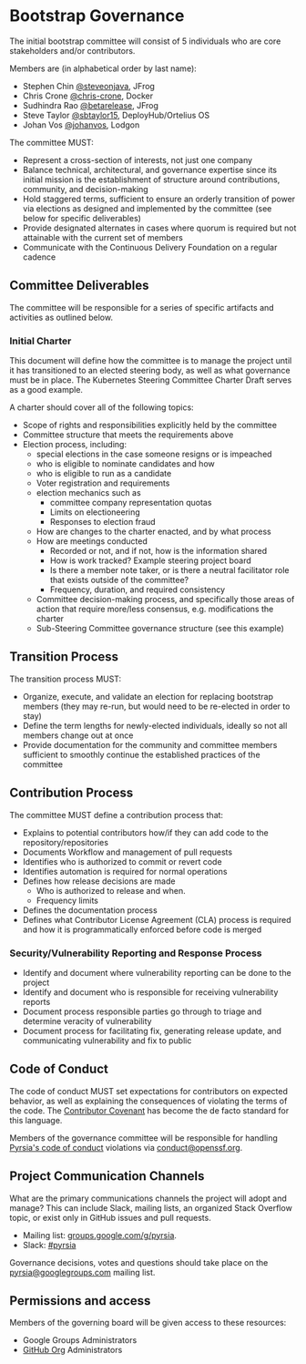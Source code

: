 # Bootstrap Governance

The initial bootstrap committee will consist of 5 individuals who are core stakeholders and/or contributors.

Members are (in alphabetical order by last name):

* Stephen Chin [@steveonjava](https://github.com/steveonjava), JFrog
* Chris Crone [@chris-crone](https://github.com/chris-crone), Docker
* Sudhindra Rao [@betarelease](https://github.com/betarelease), JFrog
* Steve Taylor [@sbtaylor15](https://github.com/sbtaylor15), DeployHub/Ortelius OS
* Johan Vos [@johanvos](https://github.com/johanvos), Lodgon

The committee MUST:

* Represent a cross-section of interests, not just one company
* Balance technical, architectural, and governance expertise since its initial mission is the establishment of structure around contributions, community, and decision-making
* Hold staggered terms, sufficient to ensure an orderly transition of power via elections as designed and implemented by the committee (see below for specific deliverables)
* Provide designated alternates in cases where quorum is required but not attainable with the current set of members
* Communicate with the Continuous Delivery Foundation on a regular cadence

## Committee Deliverables

The committee will be responsible for a series of specific artifacts and activities as outlined below.

### Initial Charter

This document will define how the committee is to manage the project until it has transitioned to an elected steering body, as well as what governance must be in place.
The Kubernetes Steering Committee Charter Draft serves as a good example.

A charter should cover all of the following topics:

* Scope of rights and responsibilities explicitly held by the committee
* Committee structure that meets the requirements above
* Election process, including:
  * special elections in the case someone resigns or is impeached
  * who is eligible to nominate candidates and how
  * who is eligible to run as a candidate
  * Voter registration and requirements
  * election mechanics such as
    * committee company representation quotas
    * Limits on electioneering
    * Responses to election fraud
  * How are changes to the charter enacted, and by what process
  * How are meetings conducted
    * Recorded or not, and if not, how is the information shared
    * How is work tracked? Example steering project board
    * Is there a member note taker, or is there a neutral facilitator role that exists outside of the committee?
    * Frequency, duration, and required consistency
  * Committee decision-making process, and specifically those areas of action that require more/less consensus, e.g. modifications the charter
  * Sub-Steering Committee governance structure (see this example)

## Transition Process

The transition process MUST:

* Organize, execute, and validate an election for replacing bootstrap members (they may re-run, but would need to be re-elected in order to stay)
* Define the term lengths for newly-elected individuals, ideally so not all members change out at once
* Provide documentation for the community and committee members sufficient to smoothly continue the established practices of the committee

## Contribution Process

The committee MUST define a contribution process that:

* Explains to potential contributors how/if they can add code to the repository/repositories
* Documents Workflow and management of pull requests
* Identifies who is authorized to commit or revert code
* Identifies automation is required for normal operations
* Defines how release decisions are made
  * Who is authorized to release and when.
  * Frequency limits
* Defines the documentation process
* Defines what Contributor License Agreement (CLA) process is required and how it is programmatically enforced before code is merged

### Security/Vulnerability Reporting and Response Process

* Identify and document where vulnerability reporting can be done to the project
* Identify and document who is responsible for receiving vulnerability reports
* Document process responsible parties go through to triage and determine veracity of vulnerability
* Document process for facilitating fix, generating release update, and communicating vulnerability and fix to public

## Code of Conduct

The code of conduct MUST set expectations for contributors on expected behavior, as well as explaining the consequences of violating the terms of the code.
The [Contributor Covenant](https://www.contributor-covenant.org) has become the de facto standard for this language.

Members of the governance committee will be responsible for handling [Pyrsia's code of conduct](https://github.com/pyrsia/.github/blob/main/code-of-conduct.md)
violations via [conduct@openssf.org](mailto:conduct@openssf.org).

## Project Communication Channels

What are the primary communications channels the project will adopt and manage?
This can include Slack, mailing lists, an organized Stack Overflow topic, or exist only in GitHub issues and pull requests.

* Mailing list: [groups.google.com/g/pyrsia](https://groups.google.com/g/pyrsia).
* Slack: [#pyrsia](https://join.slack.com/t/cdeliveryfdn/shared_invite/zt-1eryue9cw-9YpgrfIfsTcDS~hGHchURg)

Governance decisions, votes and questions should take place on the pyrsia@googlegroups.com mailing list.

## Permissions and access

Members of the governing board will be given access to these resources:

* Google Groups Administrators
* [GitHub Org](https://github.com/orgs/pyrsia/teams/admins) Administrators
